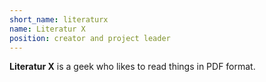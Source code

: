 ```yaml
---
short_name: literaturx
name: Literatur X
position: creator and project leader
---
```


**Literatur X** is a geek who likes to read things in PDF format.
